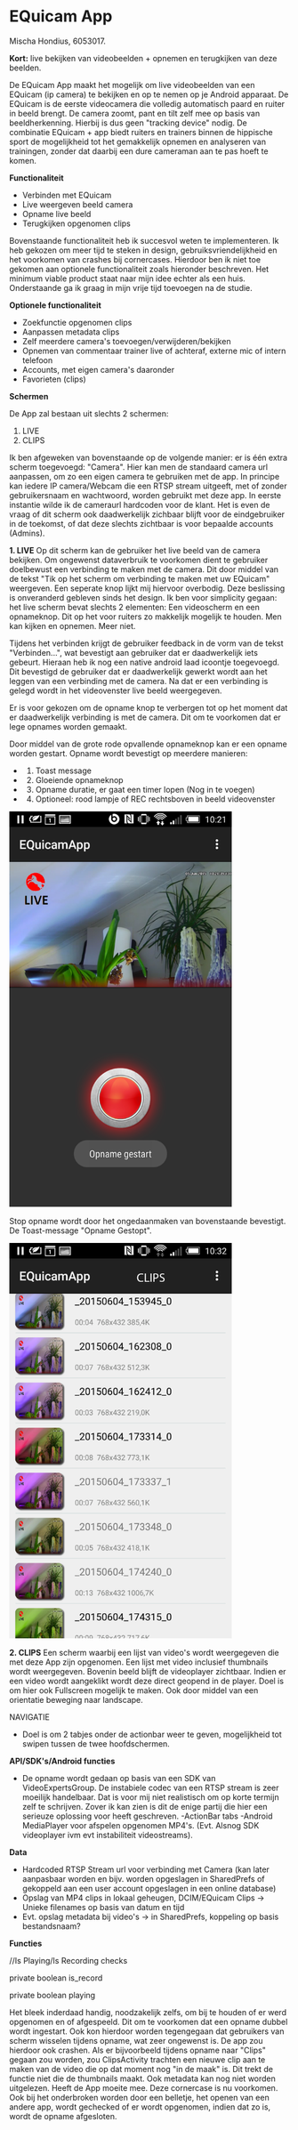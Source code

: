 # EQuicam App
Mischa Hondius, 6053017.

**Kort:** live bekijken van videobeelden + opnemen en terugkijken van deze beelden.

De EQuicam App maakt het mogelijk om live videobeelden van een EQuicam (ip camera) te bekijken en op te nemen op je Android apparaat. De EQuicam is de eerste videocamera die volledig automatisch paard en ruiter in beeld brengt. De camera zoomt, pant en tilt zelf mee op basis van beeldherkenning. Hierbij is dus geen "tracking device" nodig. De combinatie EQuicam + app biedt ruiters en trainers binnen de hippische sport de mogelijkheid tot het gemakkelijk opnemen en analyseren van trainingen, zonder dat daarbij een dure cameraman aan te pas hoeft te komen.

**Functionaliteit**
- Verbinden met EQuicam
- Live weergeven beeld camera
- Opname live beeld
- Terugkijken opgenomen clips

Bovenstaande functionaliteit heb ik succesvol weten te implementeren. Ik heb gekozen om meer tijd te steken in design, gebruiksvriendelijkheid en het voorkomen van crashes bij cornercases. Hierdoor ben ik niet toe gekomen aan optionele functionaliteit zoals hieronder beschreven. Het minimum viable product staat naar mijn idee echter als een huis. Onderstaande ga ik graag in mijn vrije tijd toevoegen na de studie.

**Optionele functionaliteit**
- Zoekfunctie opgenomen clips
- Aanpassen metadata clips
- Zelf meerdere camera's toevoegen/verwijderen/bekijken
- Opnemen van commentaar trainer live of achteraf, externe mic of intern telefoon
- Accounts, met eigen camera's daaronder
- Favorieten (clips)


**Schermen**

De App zal bestaan uit slechts 2 schermen:
1. LIVE
2. CLIPS

Ik ben afgeweken van bovenstaande op de volgende manier: er is één extra scherm toegevoegd: "Camera". Hier kan men de standaard camera url aanpassen, om zo een eigen camera te gebruiken met de app. In principe kan iedere IP camera/Webcam die een RTSP stream uitgeeft, met of zonder gebruikersnaam en wachtwoord, worden gebruikt met deze app. In eerste instantie wilde ik de cameraurl hardcoden voor de klant. Het is even de vraag of dit scherm ook daadwerkelijk zichbaar blijft voor de eindgebruiker in de toekomst, of dat deze slechts zichtbaar is voor bepaalde accounts (Admins). 

**1. LIVE**
Op dit scherm kan de gebruiker het live beeld van de camera bekijken. Om ongewenst dataverbruik te voorkomen dient te gebruiker doelbewust een verbinding te maken met de camera. Dit door middel van de tekst "Tik op het scherm om verbinding te maken met uw EQuicam" weergeven. Een seperate knop lijkt mij hiervoor overbodig. Deze beslissing is onveranderd gebleven sinds het design. Ik ben voor simplicity gegaan: het live scherm bevat slechts 2 elementen: Een videoscherm en een opnameknop. Dit op het voor ruiters zo makkelijk mogelijk te houden. Men kan kijken en opnemen. Meer niet.  

Tijdens het verbinden krijgt de gebruiker feedback in de vorm van de tekst "Verbinden...", wat bevestigt aan gebruiker dat er daadwerkelijk iets gebeurt. Hieraan heb ik nog een native android laad icoontje toegevoegd. Dit bevestigd de gebruiker dat er daadwerkelijk gewerkt wordt aan het leggen van een verbinding met de camera. Na dat er een verbinding is gelegd wordt in het videovenster live beeld weergegeven. 

Er is voor gekozen om de opname knop te verbergen tot op het moment dat er daadwerkelijk verbinding is met de camera. Dit om te voorkomen dat er lege opnames worden gemaakt. 

Door middel van de grote rode opvallende opnameknop kan er een opname worden gestart. Opname wordt bevestigt op meerdere manieren:
- 1. Toast message
- 2. Gloeiende opnameknop
- 3. Opname duratie, er gaat een timer lopen (Nog in te voegen)
- 4. Optioneel: rood lampje of REC rechtsboven in beeld videovenster

<img src="/docs/LIVE_5.png" width="400">

Stop opname wordt door het ongedaanmaken van bovenstaande bevestigt. De Toast-message "Opname Gestopt".

<img src="/docs/CLIPS_1.png" width="400">

**2. CLIPS**
Een scherm waarbij een lijst van video's wordt weergegeven die met deze App zijn opgenomen. Een lijst met video inclusief thumbnails wordt weergegeven. Bovenin beeld blijft de videoplayer zichtbaar. Indien er een video wordt aangeklikt wordt deze direct geopend in de player. Doel is om hier ook Fullscreen mogelijk te maken. Ook door middel van een orientatie beweging naar landscape. 

NAVIGATIE
- Doel is om 2 tabjes onder de actionbar weer te geven, mogelijkheid tot swipen tussen de twee hoofdschermen.

**API/SDK's/Android functies**
- De opname wordt gedaan op basis van een SDK van VideoExpertsGroup. De instabiele codec van een RTSP stream is zeer moeilijk handelbaar. Dat is voor mij niet realistisch om op korte termijn zelf te schrijven. Zover ik kan zien is dit de enige partij die hier een serieuze oplossing voor heeft geschreven. 
-ActionBar tabs
-Android MediaPlayer voor afspelen opgenomen MP4's. (Evt. Alsnog SDK videoplayer ivm evt instabiliteit videostreams).

**Data**
- Hardcoded RTSP Stream url voor verbinding met Camera (kan later aanpasbaar worden en bijv. worden opgeslagen in SharedPrefs of gekoppeld aan een user account opgeslagen in een online database)
- Opslag van MP4 clips in lokaal geheugen, DCIM/EQuicam Clips -> Unieke filenames op basis van datum en tijd
- Evt. opslag metadata bij video's -> in SharedPrefs, koppeling op basis bestandsnaam?

**Functies**

//Is Playing/Is Recording checks

private boolean						is_record

private boolean 					playing

Het bleek inderdaad handig, noodzakelijk zelfs, om bij te houden of er werd opgenomen en of afgespeeld. Dit om te voorkomen dat een opname dubbel wordt ingestart. Ook kon hierdoor worden tegengegaan dat gebruikers van scherm wisselen tijdens opname, wat zeer ongewenst is. De app zou hierdoor ook crashen. Als er bijvoorbeeld tijdens opname naar "Clips" gegaan zou worden, zou ClipsActivity trachten een nieuwe clip aan te maken van de video die op dat moment nog "in de maak" is. Dit trekt de functie niet die de thumbnails maakt. Ook metadata kan nog niet worden uitgelezen. Heeft de App moeite mee. Deze cornercase is nu voorkomen. Ook bij het onderbroken worden door een belletje, het openen van een andere app, wordt gechecked of er wordt opgenomen, indien dat zo is, wordt de opname afgesloten.






